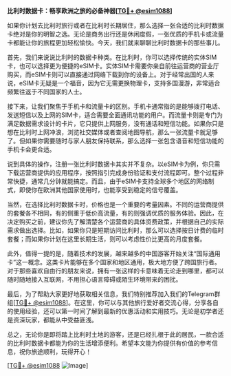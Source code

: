 **比利时数据卡：畅享欧洲之旅的必备神器[[TG💪+ @esim1088](https://t.me/s/esim1088)]**

如果你计划去比利时旅行或者在比利时长期居住，那么选择一张合适的比利时数据卡绝对是你的明智之选。无论是商务出行还是休闲度假，一张优质的手机卡或流量卡都能让你的旅程更加轻松愉快。今天，我们就来聊聊比利时数据卡的那些事儿。

首先，我们来说说比利时的数据卡种类。在比利时，你可以选择传统的实体SIM卡，也可以选择更为便捷的eSIM卡。实体SIM卡需要你亲自前往运营商的营业厅购买，而eSIM卡则可以直接通过网络下载到你的设备上。对于经常出国的人来说，eSIM卡无疑是一个福音，因为它无需更换物理卡，支持多国漫游，非常适合频繁往返于不同国家的人士。

接下来，让我们聚焦于手机卡和流量卡的区别。手机卡通常指的是能够拨打电话、发送短信以及上网的SIM卡，适合需要全面通讯功能的用户。而流量卡则是专门为满足数据需求设计的卡片，它只提供上网服务，没有通话和短信功能。如果你只是想在比利时上网冲浪，浏览社交媒体或者查阅地图导航，那么一张流量卡就足够了。但如果你需要随时与家人朋友保持联系，那么选择一张包含语音和短信功能的手机卡会更合适。

说到具体的操作，注册一张比利时数据卡其实并不复杂。以eSIM卡为例，你只需下载运营商提供的应用程序，按照指引完成身份验证和支付流程即可。整个过程非常快捷，通常几分钟就能搞定。而且，由于eSIM卡支持全球多个地区的网络制式，即使你在欧洲其他国家使用时，也能享受到稳定的信号覆盖。

当然，在选择比利时数据卡时，价格也是一个重要的考量因素。不同的运营商提供的套餐各不相同，有的侧重于低价高流量，有的则强调优质的服务体验。因此，在决定购买之前，建议你先了解清楚各个运营商的具体资费政策，并根据自己的实际需求做出选择。比如，如果你只是短期访问比利时，那么可以选择按日计费的临时套餐；而如果你计划在这里长期生活，则可以考虑性价比更高的月度套餐。

此外，值得一提的是，随着技术的发展，越来越多的中国游客开始关注“国际通用卡”这一概念。这类卡片能够在多个国家和地区通用，极大地方便了跨国旅行者。对于那些喜欢自由行的朋友来说，拥有一张这样的卡意味着无论走到哪里，都可以随时随地接入互联网，不用担心语言障碍或陌生环境带来的困扰。

最后，为了帮助大家更好地获取相关信息，我们特别推荐加入我们的Telegram群组[[TG💪+ @esim1088](https://t.me/s/esim1088)]。在这里，你可以与其他旅行爱好者交流心得，分享各自的使用经验，还可以第一时间了解到最新的优惠活动和实用技巧。无论是初学者还是资深玩家，都能从中受益匪浅。

总之，无论你是即将踏上比利时土地的游客，还是已经扎根于此的居民，一款合适的比利时数据卡都能为你的生活增添便利。希望本文能为你提供有价值的参考信息，祝你旅途顺利，玩得开心！

[[TG💪+ @esim1088](https://t.me/s/esim1088) ![Image](https://i.postimg.cc/4NQfJmqS/Snipaste-2025-05-13-00-14-12.png)]
